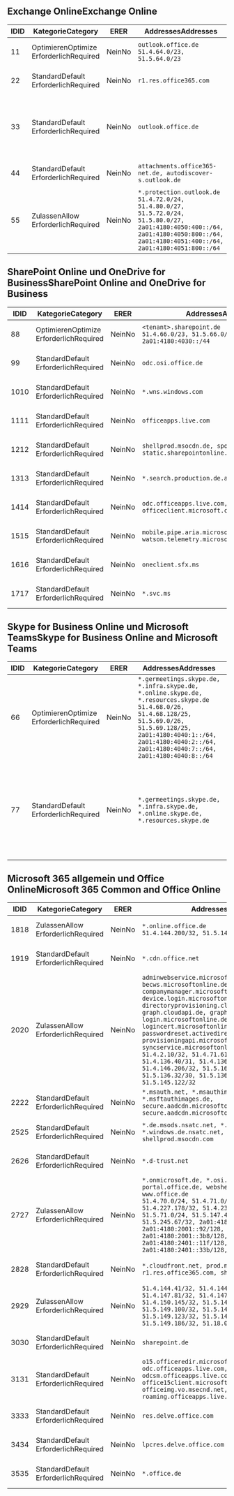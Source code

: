 <!--THIS FILE IS AUTOMATICALLY GENERATED. MANUAL CHANGES WILL BE OVERWRITTEN.-->
<!--Please contact the Office 365 Endpoints team with any questions.-->
<!--Germany endpoints version 2020070800-->
<!--File generated 2020-10-07 14:02:18.8463-->

## <a name="exchange-online"></a><span data-ttu-id="0dfa2-101">Exchange Online</span><span class="sxs-lookup"><span data-stu-id="0dfa2-101">Exchange Online</span></span>

<span data-ttu-id="0dfa2-102">ID</span><span class="sxs-lookup"><span data-stu-id="0dfa2-102">ID</span></span> | <span data-ttu-id="0dfa2-103">Kategorie</span><span class="sxs-lookup"><span data-stu-id="0dfa2-103">Category</span></span> | <span data-ttu-id="0dfa2-104">ER</span><span class="sxs-lookup"><span data-stu-id="0dfa2-104">ER</span></span> | <span data-ttu-id="0dfa2-105">Addresses</span><span class="sxs-lookup"><span data-stu-id="0dfa2-105">Addresses</span></span> | <span data-ttu-id="0dfa2-106">Ports</span><span class="sxs-lookup"><span data-stu-id="0dfa2-106">Ports</span></span>
-- | -------------------- | -- | ----------------------------------------------------------------------------------------------------------------------------------------------------------------------------------------- | -------------------------------
<span data-ttu-id="0dfa2-107">1</span><span class="sxs-lookup"><span data-stu-id="0dfa2-107">1</span></span> | <span data-ttu-id="0dfa2-108">Optimieren</span><span class="sxs-lookup"><span data-stu-id="0dfa2-108">Optimize</span></span><BR><span data-ttu-id="0dfa2-109">Erforderlich</span><span class="sxs-lookup"><span data-stu-id="0dfa2-109">Required</span></span> | <span data-ttu-id="0dfa2-110">Nein</span><span class="sxs-lookup"><span data-stu-id="0dfa2-110">No</span></span> | `outlook.office.de`<BR>`51.4.64.0/23, 51.5.64.0/23` | <span data-ttu-id="0dfa2-111">**TCP:** 443, 80</span><span class="sxs-lookup"><span data-stu-id="0dfa2-111">**TCP:** 443, 80</span></span>
<span data-ttu-id="0dfa2-112">2</span><span class="sxs-lookup"><span data-stu-id="0dfa2-112">2</span></span> | <span data-ttu-id="0dfa2-113">Standard</span><span class="sxs-lookup"><span data-stu-id="0dfa2-113">Default</span></span><BR><span data-ttu-id="0dfa2-114">Erforderlich</span><span class="sxs-lookup"><span data-stu-id="0dfa2-114">Required</span></span> | <span data-ttu-id="0dfa2-115">Nein</span><span class="sxs-lookup"><span data-stu-id="0dfa2-115">No</span></span> | `r1.res.office365.com` | <span data-ttu-id="0dfa2-116">**TCP:** 443, 80</span><span class="sxs-lookup"><span data-stu-id="0dfa2-116">**TCP:** 443, 80</span></span>
<span data-ttu-id="0dfa2-117">3</span><span class="sxs-lookup"><span data-stu-id="0dfa2-117">3</span></span> | <span data-ttu-id="0dfa2-118">Standard</span><span class="sxs-lookup"><span data-stu-id="0dfa2-118">Default</span></span><BR><span data-ttu-id="0dfa2-119">Erforderlich</span><span class="sxs-lookup"><span data-stu-id="0dfa2-119">Required</span></span> | <span data-ttu-id="0dfa2-120">Nein</span><span class="sxs-lookup"><span data-stu-id="0dfa2-120">No</span></span> | `outlook.office.de` | <span data-ttu-id="0dfa2-121">**TCP:** 143, 25, 587, 993, 995</span><span class="sxs-lookup"><span data-stu-id="0dfa2-121">**TCP:** 143, 25, 587, 993, 995</span></span>
<span data-ttu-id="0dfa2-122">4</span><span class="sxs-lookup"><span data-stu-id="0dfa2-122">4</span></span> | <span data-ttu-id="0dfa2-123">Standard</span><span class="sxs-lookup"><span data-stu-id="0dfa2-123">Default</span></span><BR><span data-ttu-id="0dfa2-124">Erforderlich</span><span class="sxs-lookup"><span data-stu-id="0dfa2-124">Required</span></span> | <span data-ttu-id="0dfa2-125">Nein</span><span class="sxs-lookup"><span data-stu-id="0dfa2-125">No</span></span> | `attachments.office365-net.de, autodiscover-s.outlook.de` | <span data-ttu-id="0dfa2-126">**TCP:** 443, 80</span><span class="sxs-lookup"><span data-stu-id="0dfa2-126">**TCP:** 443, 80</span></span>
<span data-ttu-id="0dfa2-127">5</span><span class="sxs-lookup"><span data-stu-id="0dfa2-127">5</span></span> | <span data-ttu-id="0dfa2-128">Zulassen</span><span class="sxs-lookup"><span data-stu-id="0dfa2-128">Allow</span></span><BR><span data-ttu-id="0dfa2-129">Erforderlich</span><span class="sxs-lookup"><span data-stu-id="0dfa2-129">Required</span></span> | <span data-ttu-id="0dfa2-130">Nein</span><span class="sxs-lookup"><span data-stu-id="0dfa2-130">No</span></span> | `*.protection.outlook.de`<BR>`51.4.72.0/24, 51.4.80.0/27, 51.5.72.0/24, 51.5.80.0/27, 2a01:4180:4050:400::/64, 2a01:4180:4050:800::/64, 2a01:4180:4051:400::/64, 2a01:4180:4051:800::/64` | <span data-ttu-id="0dfa2-131">**TCP:** 25, 443</span><span class="sxs-lookup"><span data-stu-id="0dfa2-131">**TCP:** 25, 443</span></span>

## <a name="sharepoint-online-and-onedrive-for-business"></a><span data-ttu-id="0dfa2-132">SharePoint Online und OneDrive for Business</span><span class="sxs-lookup"><span data-stu-id="0dfa2-132">SharePoint Online and OneDrive for Business</span></span>

<span data-ttu-id="0dfa2-133">ID</span><span class="sxs-lookup"><span data-stu-id="0dfa2-133">ID</span></span> | <span data-ttu-id="0dfa2-134">Kategorie</span><span class="sxs-lookup"><span data-stu-id="0dfa2-134">Category</span></span> | <span data-ttu-id="0dfa2-135">ER</span><span class="sxs-lookup"><span data-stu-id="0dfa2-135">ER</span></span> | <span data-ttu-id="0dfa2-136">Addresses</span><span class="sxs-lookup"><span data-stu-id="0dfa2-136">Addresses</span></span> | <span data-ttu-id="0dfa2-137">Ports</span><span class="sxs-lookup"><span data-stu-id="0dfa2-137">Ports</span></span>
-- | -------------------- | -- | ------------------------------------------------------------------------------ | ----------------
<span data-ttu-id="0dfa2-138">8</span><span class="sxs-lookup"><span data-stu-id="0dfa2-138">8</span></span> | <span data-ttu-id="0dfa2-139">Optimieren</span><span class="sxs-lookup"><span data-stu-id="0dfa2-139">Optimize</span></span><BR><span data-ttu-id="0dfa2-140">Erforderlich</span><span class="sxs-lookup"><span data-stu-id="0dfa2-140">Required</span></span> | <span data-ttu-id="0dfa2-141">Nein</span><span class="sxs-lookup"><span data-stu-id="0dfa2-141">No</span></span> | `<tenant>.sharepoint.de`<BR>`51.4.66.0/23, 51.5.66.0/23, 2a01:4180:4030::/44` | <span data-ttu-id="0dfa2-142">**TCP:** 443, 80</span><span class="sxs-lookup"><span data-stu-id="0dfa2-142">**TCP:** 443, 80</span></span>
<span data-ttu-id="0dfa2-143">9</span><span class="sxs-lookup"><span data-stu-id="0dfa2-143">9</span></span> | <span data-ttu-id="0dfa2-144">Standard</span><span class="sxs-lookup"><span data-stu-id="0dfa2-144">Default</span></span><BR><span data-ttu-id="0dfa2-145">Erforderlich</span><span class="sxs-lookup"><span data-stu-id="0dfa2-145">Required</span></span> | <span data-ttu-id="0dfa2-146">Nein</span><span class="sxs-lookup"><span data-stu-id="0dfa2-146">No</span></span> | `odc.osi.office.de` | <span data-ttu-id="0dfa2-147">**TCP:** 443, 80</span><span class="sxs-lookup"><span data-stu-id="0dfa2-147">**TCP:** 443, 80</span></span>
<span data-ttu-id="0dfa2-148">10</span><span class="sxs-lookup"><span data-stu-id="0dfa2-148">10</span></span> | <span data-ttu-id="0dfa2-149">Standard</span><span class="sxs-lookup"><span data-stu-id="0dfa2-149">Default</span></span><BR><span data-ttu-id="0dfa2-150">Erforderlich</span><span class="sxs-lookup"><span data-stu-id="0dfa2-150">Required</span></span> | <span data-ttu-id="0dfa2-151">Nein</span><span class="sxs-lookup"><span data-stu-id="0dfa2-151">No</span></span> | `*.wns.windows.com` | <span data-ttu-id="0dfa2-152">**TCP:** 443, 80</span><span class="sxs-lookup"><span data-stu-id="0dfa2-152">**TCP:** 443, 80</span></span>
<span data-ttu-id="0dfa2-153">11</span><span class="sxs-lookup"><span data-stu-id="0dfa2-153">11</span></span> | <span data-ttu-id="0dfa2-154">Standard</span><span class="sxs-lookup"><span data-stu-id="0dfa2-154">Default</span></span><BR><span data-ttu-id="0dfa2-155">Erforderlich</span><span class="sxs-lookup"><span data-stu-id="0dfa2-155">Required</span></span> | <span data-ttu-id="0dfa2-156">Nein</span><span class="sxs-lookup"><span data-stu-id="0dfa2-156">No</span></span> | `officeapps.live.com` | <span data-ttu-id="0dfa2-157">**TCP:** 443, 80</span><span class="sxs-lookup"><span data-stu-id="0dfa2-157">**TCP:** 443, 80</span></span>
<span data-ttu-id="0dfa2-158">12</span><span class="sxs-lookup"><span data-stu-id="0dfa2-158">12</span></span> | <span data-ttu-id="0dfa2-159">Standard</span><span class="sxs-lookup"><span data-stu-id="0dfa2-159">Default</span></span><BR><span data-ttu-id="0dfa2-160">Erforderlich</span><span class="sxs-lookup"><span data-stu-id="0dfa2-160">Required</span></span> | <span data-ttu-id="0dfa2-161">Nein</span><span class="sxs-lookup"><span data-stu-id="0dfa2-161">No</span></span> | `shellprod.msocdn.de, spoprod-a.akamaihd.net, static.sharepointonline.com` | <span data-ttu-id="0dfa2-162">**TCP:** 443, 80</span><span class="sxs-lookup"><span data-stu-id="0dfa2-162">**TCP:** 443, 80</span></span>
<span data-ttu-id="0dfa2-163">13</span><span class="sxs-lookup"><span data-stu-id="0dfa2-163">13</span></span> | <span data-ttu-id="0dfa2-164">Standard</span><span class="sxs-lookup"><span data-stu-id="0dfa2-164">Default</span></span><BR><span data-ttu-id="0dfa2-165">Erforderlich</span><span class="sxs-lookup"><span data-stu-id="0dfa2-165">Required</span></span> | <span data-ttu-id="0dfa2-166">Nein</span><span class="sxs-lookup"><span data-stu-id="0dfa2-166">No</span></span> | `*.search.production.de.azuretrafficmanager.de` | <span data-ttu-id="0dfa2-167">**TCP:** 443</span><span class="sxs-lookup"><span data-stu-id="0dfa2-167">**TCP:** 443</span></span>
<span data-ttu-id="0dfa2-168">14</span><span class="sxs-lookup"><span data-stu-id="0dfa2-168">14</span></span> | <span data-ttu-id="0dfa2-169">Standard</span><span class="sxs-lookup"><span data-stu-id="0dfa2-169">Default</span></span><BR><span data-ttu-id="0dfa2-170">Erforderlich</span><span class="sxs-lookup"><span data-stu-id="0dfa2-170">Required</span></span> | <span data-ttu-id="0dfa2-171">Nein</span><span class="sxs-lookup"><span data-stu-id="0dfa2-171">No</span></span> | `odc.officeapps.live.com, officeclient.microsoft.com` | <span data-ttu-id="0dfa2-172">**TCP:** 443, 80</span><span class="sxs-lookup"><span data-stu-id="0dfa2-172">**TCP:** 443, 80</span></span>
<span data-ttu-id="0dfa2-173">15</span><span class="sxs-lookup"><span data-stu-id="0dfa2-173">15</span></span> | <span data-ttu-id="0dfa2-174">Standard</span><span class="sxs-lookup"><span data-stu-id="0dfa2-174">Default</span></span><BR><span data-ttu-id="0dfa2-175">Erforderlich</span><span class="sxs-lookup"><span data-stu-id="0dfa2-175">Required</span></span> | <span data-ttu-id="0dfa2-176">Nein</span><span class="sxs-lookup"><span data-stu-id="0dfa2-176">No</span></span> | `mobile.pipe.aria.microsoft.com, ssw.live.com, watson.telemetry.microsoft.com` | <span data-ttu-id="0dfa2-177">**TCP:** 443, 80</span><span class="sxs-lookup"><span data-stu-id="0dfa2-177">**TCP:** 443, 80</span></span>
<span data-ttu-id="0dfa2-178">16</span><span class="sxs-lookup"><span data-stu-id="0dfa2-178">16</span></span> | <span data-ttu-id="0dfa2-179">Standard</span><span class="sxs-lookup"><span data-stu-id="0dfa2-179">Default</span></span><BR><span data-ttu-id="0dfa2-180">Erforderlich</span><span class="sxs-lookup"><span data-stu-id="0dfa2-180">Required</span></span> | <span data-ttu-id="0dfa2-181">Nein</span><span class="sxs-lookup"><span data-stu-id="0dfa2-181">No</span></span> | `oneclient.sfx.ms` | <span data-ttu-id="0dfa2-182">**TCP:** 443, 80</span><span class="sxs-lookup"><span data-stu-id="0dfa2-182">**TCP:** 443, 80</span></span>
<span data-ttu-id="0dfa2-183">17</span><span class="sxs-lookup"><span data-stu-id="0dfa2-183">17</span></span> | <span data-ttu-id="0dfa2-184">Standard</span><span class="sxs-lookup"><span data-stu-id="0dfa2-184">Default</span></span><BR><span data-ttu-id="0dfa2-185">Erforderlich</span><span class="sxs-lookup"><span data-stu-id="0dfa2-185">Required</span></span> | <span data-ttu-id="0dfa2-186">Nein</span><span class="sxs-lookup"><span data-stu-id="0dfa2-186">No</span></span> | `*.svc.ms` | <span data-ttu-id="0dfa2-187">**TCP:** 443, 80</span><span class="sxs-lookup"><span data-stu-id="0dfa2-187">**TCP:** 443, 80</span></span>

## <a name="skype-for-business-online-and-microsoft-teams"></a><span data-ttu-id="0dfa2-188">Skype for Business Online und Microsoft Teams</span><span class="sxs-lookup"><span data-stu-id="0dfa2-188">Skype for Business Online and Microsoft Teams</span></span>

<span data-ttu-id="0dfa2-189">ID</span><span class="sxs-lookup"><span data-stu-id="0dfa2-189">ID</span></span> | <span data-ttu-id="0dfa2-190">Kategorie</span><span class="sxs-lookup"><span data-stu-id="0dfa2-190">Category</span></span> | <span data-ttu-id="0dfa2-191">ER</span><span class="sxs-lookup"><span data-stu-id="0dfa2-191">ER</span></span> | <span data-ttu-id="0dfa2-192">Addresses</span><span class="sxs-lookup"><span data-stu-id="0dfa2-192">Addresses</span></span> | <span data-ttu-id="0dfa2-193">Ports</span><span class="sxs-lookup"><span data-stu-id="0dfa2-193">Ports</span></span>
-- | -------------------- | -- | ----------------------------------------------------------------------------------------------------------------------------------------------------------------------------------------------------------------------------------------------- | --------------------------------------------------
<span data-ttu-id="0dfa2-194">6</span><span class="sxs-lookup"><span data-stu-id="0dfa2-194">6</span></span> | <span data-ttu-id="0dfa2-195">Optimieren</span><span class="sxs-lookup"><span data-stu-id="0dfa2-195">Optimize</span></span><BR><span data-ttu-id="0dfa2-196">Erforderlich</span><span class="sxs-lookup"><span data-stu-id="0dfa2-196">Required</span></span> | <span data-ttu-id="0dfa2-197">Nein</span><span class="sxs-lookup"><span data-stu-id="0dfa2-197">No</span></span> | `*.germeetings.skype.de, *.infra.skype.de, *.online.skype.de, *.resources.skype.de`<BR>`51.4.68.0/26, 51.4.68.128/25, 51.5.69.0/26, 51.5.69.128/25, 2a01:4180:4040:1::/64, 2a01:4180:4040:2::/64, 2a01:4180:4040:7::/64, 2a01:4180:4040:8::/64` | <span data-ttu-id="0dfa2-198">**TCP:** 443, 80</span><span class="sxs-lookup"><span data-stu-id="0dfa2-198">**TCP:** 443, 80</span></span><BR><span data-ttu-id="0dfa2-199">**UDP:** 3478</span><span class="sxs-lookup"><span data-stu-id="0dfa2-199">**UDP:** 3478</span></span>
<span data-ttu-id="0dfa2-200">7</span><span class="sxs-lookup"><span data-stu-id="0dfa2-200">7</span></span> | <span data-ttu-id="0dfa2-201">Standard</span><span class="sxs-lookup"><span data-stu-id="0dfa2-201">Default</span></span><BR><span data-ttu-id="0dfa2-202">Erforderlich</span><span class="sxs-lookup"><span data-stu-id="0dfa2-202">Required</span></span> | <span data-ttu-id="0dfa2-203">Nein</span><span class="sxs-lookup"><span data-stu-id="0dfa2-203">No</span></span> | `*.germeetings.skype.de, *.infra.skype.de, *.online.skype.de, *.resources.skype.de` | <span data-ttu-id="0dfa2-204">**TCP:** 5061, 50000-59999</span><span class="sxs-lookup"><span data-stu-id="0dfa2-204">**TCP:** 5061, 50000-59999</span></span><BR><span data-ttu-id="0dfa2-205">**UDP:** 50000-59999</span><span class="sxs-lookup"><span data-stu-id="0dfa2-205">**UDP:** 50000-59999</span></span>

## <a name="microsoft-365-common-and-office-online"></a><span data-ttu-id="0dfa2-206">Microsoft 365 allgemein und Office Online</span><span class="sxs-lookup"><span data-stu-id="0dfa2-206">Microsoft 365 Common and Office Online</span></span>

<span data-ttu-id="0dfa2-207">ID</span><span class="sxs-lookup"><span data-stu-id="0dfa2-207">ID</span></span> | <span data-ttu-id="0dfa2-208">Kategorie</span><span class="sxs-lookup"><span data-stu-id="0dfa2-208">Category</span></span> | <span data-ttu-id="0dfa2-209">ER</span><span class="sxs-lookup"><span data-stu-id="0dfa2-209">ER</span></span> | <span data-ttu-id="0dfa2-210">Addresses</span><span class="sxs-lookup"><span data-stu-id="0dfa2-210">Addresses</span></span> | <span data-ttu-id="0dfa2-211">Ports</span><span class="sxs-lookup"><span data-stu-id="0dfa2-211">Ports</span></span>
-- | ------------------- | -- | -------------------------------------------------------------------------------------------------------------------------------------------------------------------------------------------------------------------------------------------------------------------------------------------------------------------------------------------------------------------------------------------------------------------------------------------------------------------------------------------------------------------------------------------------------------------------------------------------------------------------- | ----------------
<span data-ttu-id="0dfa2-212">18</span><span class="sxs-lookup"><span data-stu-id="0dfa2-212">18</span></span> | <span data-ttu-id="0dfa2-213">Zulassen</span><span class="sxs-lookup"><span data-stu-id="0dfa2-213">Allow</span></span><BR><span data-ttu-id="0dfa2-214">Erforderlich</span><span class="sxs-lookup"><span data-stu-id="0dfa2-214">Required</span></span> | <span data-ttu-id="0dfa2-215">Nein</span><span class="sxs-lookup"><span data-stu-id="0dfa2-215">No</span></span> | `*.online.office.de`<BR>`51.4.144.200/32, 51.5.149.3/32, 51.18.16.0/23` | <span data-ttu-id="0dfa2-216">**TCP:** 443</span><span class="sxs-lookup"><span data-stu-id="0dfa2-216">**TCP:** 443</span></span>
<span data-ttu-id="0dfa2-217">19</span><span class="sxs-lookup"><span data-stu-id="0dfa2-217">19</span></span> | <span data-ttu-id="0dfa2-218">Standard</span><span class="sxs-lookup"><span data-stu-id="0dfa2-218">Default</span></span><BR><span data-ttu-id="0dfa2-219">Erforderlich</span><span class="sxs-lookup"><span data-stu-id="0dfa2-219">Required</span></span> | <span data-ttu-id="0dfa2-220">Nein</span><span class="sxs-lookup"><span data-stu-id="0dfa2-220">No</span></span> | `*.cdn.office.net` | <span data-ttu-id="0dfa2-221">**TCP:** 443</span><span class="sxs-lookup"><span data-stu-id="0dfa2-221">**TCP:** 443</span></span>
<span data-ttu-id="0dfa2-222">20</span><span class="sxs-lookup"><span data-stu-id="0dfa2-222">20</span></span> | <span data-ttu-id="0dfa2-223">Zulassen</span><span class="sxs-lookup"><span data-stu-id="0dfa2-223">Allow</span></span><BR><span data-ttu-id="0dfa2-224">Erforderlich</span><span class="sxs-lookup"><span data-stu-id="0dfa2-224">Required</span></span> | <span data-ttu-id="0dfa2-225">Nein</span><span class="sxs-lookup"><span data-stu-id="0dfa2-225">No</span></span> | `adminwebservice.microsoftonline.de, becws.microsoftonline.de, companymanager.microsoftonline.de, device.login.microsoftonline.de, directoryprovisioning.cloudapi.de, graph.cloudapi.de, graph.microsoft.de, login.microsoftonline.de, logincert.microsoftonline.de, pas.cloudapi.de, passwordreset.activedirectory.microsoftazure.de, provisioningapi.microsoftonline.de, syncservice.microsoftonline.de`<BR>`51.4.2.10/32, 51.4.71.61/32, 51.4.136.38/31, 51.4.136.40/31, 51.4.136.42/32, 51.4.146.38/32, 51.4.146.206/32, 51.5.16.7/32, 51.5.71.22/32, 51.5.136.32/30, 51.5.136.36/32, 51.5.145.29/32, 51.5.145.122/32` | <span data-ttu-id="0dfa2-226">**TCP:** 443, 80</span><span class="sxs-lookup"><span data-stu-id="0dfa2-226">**TCP:** 443, 80</span></span>
<span data-ttu-id="0dfa2-227">22</span><span class="sxs-lookup"><span data-stu-id="0dfa2-227">22</span></span> | <span data-ttu-id="0dfa2-228">Standard</span><span class="sxs-lookup"><span data-stu-id="0dfa2-228">Default</span></span><BR><span data-ttu-id="0dfa2-229">Erforderlich</span><span class="sxs-lookup"><span data-stu-id="0dfa2-229">Required</span></span> | <span data-ttu-id="0dfa2-230">Nein</span><span class="sxs-lookup"><span data-stu-id="0dfa2-230">No</span></span> | `*.msauth.net, *.msauthimages.de, *.msftauth.net, *.msftauthimages.de, secure.aadcdn.microsoftonline-p.com, secure.aadcdn.microsoftonline-p.de` | <span data-ttu-id="0dfa2-231">**TCP:** 443, 80</span><span class="sxs-lookup"><span data-stu-id="0dfa2-231">**TCP:** 443, 80</span></span>
<span data-ttu-id="0dfa2-232">25</span><span class="sxs-lookup"><span data-stu-id="0dfa2-232">25</span></span> | <span data-ttu-id="0dfa2-233">Standard</span><span class="sxs-lookup"><span data-stu-id="0dfa2-233">Default</span></span><BR><span data-ttu-id="0dfa2-234">Erforderlich</span><span class="sxs-lookup"><span data-stu-id="0dfa2-234">Required</span></span> | <span data-ttu-id="0dfa2-235">Nein</span><span class="sxs-lookup"><span data-stu-id="0dfa2-235">No</span></span> | `*.de.msods.nsatc.net, *.office.de.akadns.net, *.windows.de.nsatc.net, officehome.msocdn.de, shellprod.msocdn.com` | <span data-ttu-id="0dfa2-236">**TCP:** 443, 80</span><span class="sxs-lookup"><span data-stu-id="0dfa2-236">**TCP:** 443, 80</span></span>
<span data-ttu-id="0dfa2-237">26</span><span class="sxs-lookup"><span data-stu-id="0dfa2-237">26</span></span> | <span data-ttu-id="0dfa2-238">Standard</span><span class="sxs-lookup"><span data-stu-id="0dfa2-238">Default</span></span><BR><span data-ttu-id="0dfa2-239">Erforderlich</span><span class="sxs-lookup"><span data-stu-id="0dfa2-239">Required</span></span> | <span data-ttu-id="0dfa2-240">Nein</span><span class="sxs-lookup"><span data-stu-id="0dfa2-240">No</span></span> | `*.d-trust.net` | <span data-ttu-id="0dfa2-241">**TCP:** 443, 80</span><span class="sxs-lookup"><span data-stu-id="0dfa2-241">**TCP:** 443, 80</span></span>
<span data-ttu-id="0dfa2-242">27</span><span class="sxs-lookup"><span data-stu-id="0dfa2-242">27</span></span> | <span data-ttu-id="0dfa2-243">Zulassen</span><span class="sxs-lookup"><span data-stu-id="0dfa2-243">Allow</span></span><BR><span data-ttu-id="0dfa2-244">Erforderlich</span><span class="sxs-lookup"><span data-stu-id="0dfa2-244">Required</span></span> | <span data-ttu-id="0dfa2-245">Nein</span><span class="sxs-lookup"><span data-stu-id="0dfa2-245">No</span></span> | `*.onmicrosoft.de, *.osi.office.de, office.de, portal.office.de, webshell.suite.office.de, www.office.de`<BR>`51.4.70.0/24, 51.4.71.0/24, 51.4.226.115/32, 51.4.227.178/32, 51.4.230.178/32, 51.5.70.0/24, 51.5.71.0/24, 51.5.147.48/32, 51.5.242.163/32, 51.5.245.67/32, 2a01:4180:2001::2/128, 2a01:4180:2001::92/128, 2a01:4180:2001::234/128, 2a01:4180:2001::3b8/128, 2a01:4180:2401::5/128, 2a01:4180:2401::11f/128, 2a01:4180:2401::33b/128, 2a01:4180:2401::55b/128` | <span data-ttu-id="0dfa2-246">**TCP:** 443, 80</span><span class="sxs-lookup"><span data-stu-id="0dfa2-246">**TCP:** 443, 80</span></span>
<span data-ttu-id="0dfa2-247">28</span><span class="sxs-lookup"><span data-stu-id="0dfa2-247">28</span></span> | <span data-ttu-id="0dfa2-248">Standard</span><span class="sxs-lookup"><span data-stu-id="0dfa2-248">Default</span></span><BR><span data-ttu-id="0dfa2-249">Erforderlich</span><span class="sxs-lookup"><span data-stu-id="0dfa2-249">Required</span></span> | <span data-ttu-id="0dfa2-250">Nein</span><span class="sxs-lookup"><span data-stu-id="0dfa2-250">No</span></span> | `*.cloudfront.net, prod.msocdn.de, r1.res.office365.com, shellprod.msocdn.de` | <span data-ttu-id="0dfa2-251">**TCP:** 443, 80</span><span class="sxs-lookup"><span data-stu-id="0dfa2-251">**TCP:** 443, 80</span></span>
<span data-ttu-id="0dfa2-252">29</span><span class="sxs-lookup"><span data-stu-id="0dfa2-252">29</span></span> | <span data-ttu-id="0dfa2-253">Zulassen</span><span class="sxs-lookup"><span data-stu-id="0dfa2-253">Allow</span></span><BR><span data-ttu-id="0dfa2-254">Erforderlich</span><span class="sxs-lookup"><span data-stu-id="0dfa2-254">Required</span></span> | <span data-ttu-id="0dfa2-255">Nein</span><span class="sxs-lookup"><span data-stu-id="0dfa2-255">No</span></span> | `51.4.144.41/32, 51.4.144.174/32, 51.4.145.38/32, 51.4.147.81/32, 51.4.147.233/32, 51.4.148.12/32, 51.4.150.145/32, 51.5.147.242/32, 51.5.149.100/32, 51.5.149.119/32, 51.5.149.123/32, 51.5.149.180/32, 51.5.149.186/32, 51.18.0.0/21` | <span data-ttu-id="0dfa2-256">**TCP:** 443, 80</span><span class="sxs-lookup"><span data-stu-id="0dfa2-256">**TCP:** 443, 80</span></span>
<span data-ttu-id="0dfa2-257">30</span><span class="sxs-lookup"><span data-stu-id="0dfa2-257">30</span></span> | <span data-ttu-id="0dfa2-258">Standard</span><span class="sxs-lookup"><span data-stu-id="0dfa2-258">Default</span></span><BR><span data-ttu-id="0dfa2-259">Erforderlich</span><span class="sxs-lookup"><span data-stu-id="0dfa2-259">Required</span></span> | <span data-ttu-id="0dfa2-260">Nein</span><span class="sxs-lookup"><span data-stu-id="0dfa2-260">No</span></span> | `sharepoint.de` | <span data-ttu-id="0dfa2-261">**TCP:** 443, 80</span><span class="sxs-lookup"><span data-stu-id="0dfa2-261">**TCP:** 443, 80</span></span>
<span data-ttu-id="0dfa2-262">31</span><span class="sxs-lookup"><span data-stu-id="0dfa2-262">31</span></span> | <span data-ttu-id="0dfa2-263">Standard</span><span class="sxs-lookup"><span data-stu-id="0dfa2-263">Default</span></span><BR><span data-ttu-id="0dfa2-264">Erforderlich</span><span class="sxs-lookup"><span data-stu-id="0dfa2-264">Required</span></span> | <span data-ttu-id="0dfa2-265">Nein</span><span class="sxs-lookup"><span data-stu-id="0dfa2-265">No</span></span> | `o15.officeredir.microsoft.com, odc.officeapps.live.com, odcsm.officeapps.live.com, office.microsoft.com, office15client.microsoft.com, officeimg.vo.msecnd.net, roaming.officeapps.live.com` | <span data-ttu-id="0dfa2-266">**TCP:** 443, 80</span><span class="sxs-lookup"><span data-stu-id="0dfa2-266">**TCP:** 443, 80</span></span>
<span data-ttu-id="0dfa2-267">33</span><span class="sxs-lookup"><span data-stu-id="0dfa2-267">33</span></span> | <span data-ttu-id="0dfa2-268">Standard</span><span class="sxs-lookup"><span data-stu-id="0dfa2-268">Default</span></span><BR><span data-ttu-id="0dfa2-269">Erforderlich</span><span class="sxs-lookup"><span data-stu-id="0dfa2-269">Required</span></span> | <span data-ttu-id="0dfa2-270">Nein</span><span class="sxs-lookup"><span data-stu-id="0dfa2-270">No</span></span> | `res.delve.office.com` | <span data-ttu-id="0dfa2-271">**TCP:** 443</span><span class="sxs-lookup"><span data-stu-id="0dfa2-271">**TCP:** 443</span></span>
<span data-ttu-id="0dfa2-272">34</span><span class="sxs-lookup"><span data-stu-id="0dfa2-272">34</span></span> | <span data-ttu-id="0dfa2-273">Standard</span><span class="sxs-lookup"><span data-stu-id="0dfa2-273">Default</span></span><BR><span data-ttu-id="0dfa2-274">Erforderlich</span><span class="sxs-lookup"><span data-stu-id="0dfa2-274">Required</span></span> | <span data-ttu-id="0dfa2-275">Nein</span><span class="sxs-lookup"><span data-stu-id="0dfa2-275">No</span></span> | `lpcres.delve.office.com` | <span data-ttu-id="0dfa2-276">**TCP:** 443</span><span class="sxs-lookup"><span data-stu-id="0dfa2-276">**TCP:** 443</span></span>
<span data-ttu-id="0dfa2-277">35</span><span class="sxs-lookup"><span data-stu-id="0dfa2-277">35</span></span> | <span data-ttu-id="0dfa2-278">Standard</span><span class="sxs-lookup"><span data-stu-id="0dfa2-278">Default</span></span><BR><span data-ttu-id="0dfa2-279">Erforderlich</span><span class="sxs-lookup"><span data-stu-id="0dfa2-279">Required</span></span> | <span data-ttu-id="0dfa2-280">Nein</span><span class="sxs-lookup"><span data-stu-id="0dfa2-280">No</span></span> | `*.office.de` | <span data-ttu-id="0dfa2-281">**TCP:** 443, 80</span><span class="sxs-lookup"><span data-stu-id="0dfa2-281">**TCP:** 443, 80</span></span>
